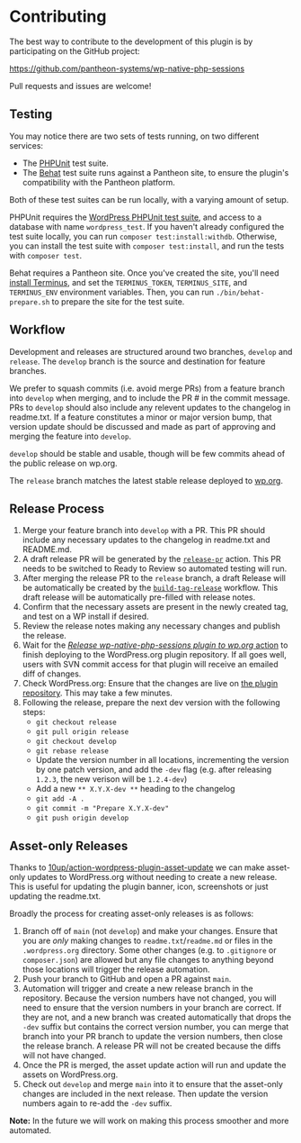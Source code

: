 # Contributing

The best way to contribute to the development of this plugin is by participating on the GitHub project:

https://github.com/pantheon-systems/wp-native-php-sessions

Pull requests and issues are welcome!

## Testing

You may notice there are two sets of tests running, on two different services:

* The [PHPUnit](https://phpunit.de/) test suite.
* The [Behat](http://behat.org/) test suite runs against a Pantheon site, to ensure the plugin's compatibility with the Pantheon platform.

Both of these test suites can be run locally, with a varying amount of setup.

PHPUnit requires the [WordPress PHPUnit test suite](https://make.wordpress.org/core/handbook/testing/automated-testing/phpunit/), and access to a database with name `wordpress_test`. If you haven't already configured the test suite locally, you can run `composer test:install:withdb`. Otherwise, you can install the test suite with `composer test:install`, and run the tests with `composer test`.

Behat requires a Pantheon site. Once you've created the site, you'll need [install Terminus](https://github.com/pantheon-systems/terminus#installation), and set the `TERMINUS_TOKEN`, `TERMINUS_SITE`, and `TERMINUS_ENV` environment variables. Then, you can run `./bin/behat-prepare.sh` to prepare the site for the test suite.

## Workflow

Development and releases are structured around two branches, `develop` and `release`. The `develop` branch is the source and destination for feature branches.

We prefer to squash commits (i.e. avoid merge PRs) from a feature branch into `develop` when merging, and to include the PR # in the commit message. PRs to `develop` should also include any relevent updates to the changelog in readme.txt. If a feature constitutes a minor or major version bump, that version update should be discussed and made as part of approving and merging the feature into `develop`.

`develop` should be stable and usable, though will be few commits ahead of the public release on wp.org.

The `release` branch matches the latest stable release deployed to [wp.org](wp.org).

## Release Process

1. Merge your feature branch into `develop` with a PR. This PR should include any necessary updates to the changelog in readme.txt and README.md.
1. A draft release PR will be generated by the [`release-pr`](https://github.com/pantheon-systems/pantheon-advanced-page-cache/actions/workflows/release-pr.yml) action. This PR needs to be switched to Ready to Review so automated testing will run.
1. After merging the release PR to the `release` branch, a draft Release will be automatically be created by the [`build-tag-release`](https://github.com/pantheon-systems/pantheon-advanced-page-cache/actions/workflows/build-tag-release.yml) workflow. This draft release will be automatically pre-filled with release notes.
1. Confirm that the necessary assets are present in the newly created tag, and test on a WP install if desired.
1. Review the release notes making any necessary changes and publish the release.
1. Wait for the [_Release wp-native-php-sessions plugin to wp.org_ action](https://github.com/pantheon-systems/wp-native-php-sessions/actions/workflows/wordpress-plugin-deploy.yml) to finish deploying to the WordPress.org plugin repository. If all goes well, users with SVN commit access for that plugin will receive an emailed diff of changes.
1. Check WordPress.org: Ensure that the changes are live on [the plugin repository](https://wordpress.org/plugins/native-php-sessions/). This may take a few minutes.
1. Following the release, prepare the next dev version with the following steps:
    * `git checkout release`
    * `git pull origin release`
    * `git checkout develop`
    * `git rebase release`
    * Update the version number in all locations, incrementing the version by one patch version, and add the `-dev` flag (e.g. after releasing `1.2.3`, the new verison will be `1.2.4-dev`)
    * Add a new `** X.Y.X-dev **` heading to the changelog
    * `git add -A .`
    * `git commit -m "Prepare X.Y.X-dev"`
    * `git push origin develop`

## Asset-only Releases
Thanks to [10up/action-wordpress-plugin-asset-update](https://github.com/10up/action-wordpress-plugin-asset-update/) we can make asset-only updates to WordPress.org without needing to create a new release. This is useful for updating the plugin banner, icon, screenshots or just updating the readme.txt.

Broadly the process for creating asset-only releases is as follows:

1. Branch off of `main` (not `develop`) and make your changes. Ensure that you are _only_ making changes to `readme.txt`/`readme.md` or files in the `.wordpress.org` directory. Some other changes (e.g. to `.gitignore` or `composer.json`) are allowed but any file changes to anything beyond those locations will trigger the release automation.
1. Push your branch to GitHub and open a PR against `main`.
1. Automation will trigger and create a new release branch in the repository. Because the version numbers have not changed, you will need to ensure that the version numbers in your branch are correct. If they are not, and a new branch was created automatically that drops the `-dev` suffix but contains the correct version number, you can merge that branch into your PR branch to update the version numbers, then close the release branch. A release PR will not be created because the diffs will not have changed.
1. Once the PR is merged, the asset update action will run and update the assets on WordPress.org.
1. Check out `develop` and merge `main` into it to ensure that the asset-only changes are included in the next release. Then update the version numbers again to re-add the `-dev` suffix.

**Note:** In the future we will work on making this process smoother and more automated.